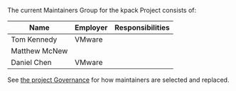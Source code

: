 The current Maintainers Group for the kpack Project consists of:

| Name          | Employer | Responsibilities |
|---------------|----------|------------------|
| Tom Kennedy   | VMware   |                  |
| Matthew McNew |          |                  |
| Daniel Chen   | VMware   |                  |

<!-- This list must be kept in sync with the [CNCF Project Maintainers list](https://github.com/cncf/foundation/blob/master/project-maintainers.csv) -->

See [the project Governance](GOVERNANCE.md) for how maintainers are selected and replaced.
